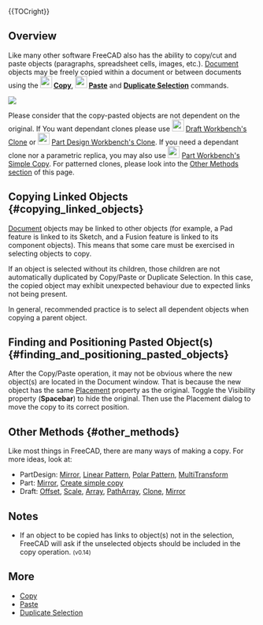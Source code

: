  {{TOCright}}

## Overview

Like many other software FreeCAD also has the ability to copy/cut and paste objects (paragraphs, spreadsheet cells, images, etc.). [Document](Document_structure.md) objects may be freely copied within a document or between documents using the **<img src="images/Std_Copy.svg" width=24px> [Copy](Std_Copy.md)**, **<img src="images/Std_Paste.svg" width=24px> [Paste](Std_Paste.md)** and **[Duplicate Selection](Std_DuplicateSelection.md)** commands.

![](images/Copy_past_duplicate.png )

Please consider that the copy-pasted objects are not dependent on the original. If You want dependant clones please use <img alt="" src=images/Draft_Clone.svg  style="width:24px;"> [ Draft Workbench\'s Clone](Draft_Clone.md) or <img alt="" src=images/PartDesign_Clone.svg  style="width:24px;"> [ Part Design Workbench\'s Clone](PartDesign_Clone.md). If you need a dependant clone nor a parametric replica, you may also use <img alt="" src=images/Part_SimpleCopy.svg  style="width:24px;"> [ Part Workbench\'s Simple Copy](Part_SimpleCopy.md). For patterned clones, please look into the [ Other Methods section](Copying_Objects#Other_Methods.md) of this page.

## Copying Linked Objects {#copying_linked_objects}

[Document](Document_structure.md) objects may be linked to other objects (for example, a Pad feature is linked to its Sketch, and a Fusion feature is linked to its component objects). This means that some care must be exercised in selecting objects to copy.

If an object is selected without its children, those children are not automatically duplicated by Copy/Paste or Duplicate Selection. In this case, the copied object may exhibit unexpected behaviour due to expected links not being present.

In general, recommended practice is to select all dependent objects when copying a parent object.

## Finding and Positioning Pasted Object(s) {#finding_and_positioning_pasted_objects}

After the Copy/Paste operation, it may not be obvious where the new object(s) are located in the Document window. That is because the new object has the same [Placement](Placement.md) property as the original. Toggle the Visibility property (**Spacebar**) to hide the original. Then use the Placement dialog to move the copy to its correct position.

## Other Methods {#other_methods}

Like most things in FreeCAD, there are many ways of making a copy. For more ideas, look at:

-   PartDesign: [Mirror](PartDesign_Mirrored.md), [Linear Pattern](PartDesign_LinearPattern.md), [Polar Pattern](PartDesign_PolarPattern.md), [MultiTransform](PartDesign_MultiTransform.md)
-   Part: [Mirror](Part_Mirror.md), [Create simple copy](Part_SimpleCopy.md)
-   Draft: [Offset](Draft_Offset.md), [Scale](Draft_Scale.md), [Array](Draft_OrthoArray.md), [PathArray](Draft_PathArray.md), [Clone](Draft_Clone.md), [Mirror](Draft_Mirror.md)

## Notes

-   If an object to be copied has links to object(s) not in the selection, FreeCAD will ask if the unselected objects should be included in the copy operation. <small>(v0.14)</small> 

## More

-   [Copy](Std_Copy.md)
-   [Paste](Std_Paste.md)
-   [Duplicate Selection](Std_DuplicateSelection.md)



